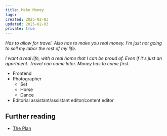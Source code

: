 ```yaml
---
title: Make Money
tags: 
created: 2025-02-03
updated: 2025-02-03
private: true
---
```


*Has to allow for travel. Also has to make you real money. I'm just not going to sell my labor the rest of my life.*

*I want a real life, with a real home that I can be proud of. Even if it's just an apartment. Travel can come later. Money has to come first.*

- Frontend
- Photographer
	- Set
	- Horse
	- Dance
- Editorial assistant/assistant editor/content editor

## Further reading

- [The Plan](private/the-plan.md)

